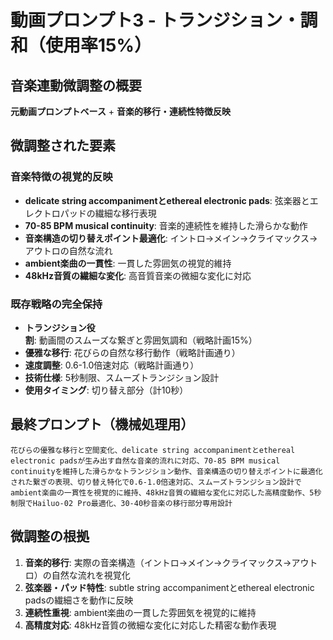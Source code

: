 # 動画プロンプト3 - トランジション・調和（使用率15%）

## 音楽連動微調整の概要
**元動画プロンプトベース** + **音楽的移行・連続性特徴反映**

## 微調整された要素

### 音楽特徴の視覚的反映
- **delicate string accompanimentとethereal electronic pads**: 弦楽器とエレクトロパッドの繊細な移行表現
- **70-85 BPM musical continuity**: 音楽的連続性を維持した滑らかな動作
- **音楽構造の切り替えポイント最適化**: イントロ→メイン→クライマックス→アウトロの自然な流れ
- **ambient楽曲の一貫性**: 一貫した雰囲気の視覚的維持
- **48kHz音質の繊細な変化**: 高音質音楽の微細な変化に対応

### 既存戦略の完全保持
- **トランジション役割**: 動画間のスムーズな繋ぎと雰囲気調和（戦略計画15%）
- **優雅な移行**: 花びらの自然な移行動作（戦略計画通り）
- **速度調整**: 0.6-1.0倍速対応（戦略計画通り）
- **技術仕様**: 5秒制限、スムーズトランジション設計
- **使用タイミング**: 切り替え部分（計10秒）

## 最終プロンプト（機械処理用）
```
花びらの優雅な移行と空間変化、delicate string accompanimentとethereal electronic padsが生み出す自然な音楽的流れに対応、70-85 BPM musical continuityを維持した滑らかなトランジション動作、音楽構造の切り替えポイントに最適化された繋ぎの表現、切り替え特化で0.6-1.0倍速対応、スムーズトランジション設計でambient楽曲の一貫性を視覚的に維持、48kHz音質の繊細な変化に対応した高精度動作、5秒制限でHailuo-02 Pro最適化、30-40秒音楽の移行部分専用設計
```

## 微調整の根拠
1. **音楽的移行**: 実際の音楽構造（イントロ→メイン→クライマックス→アウトロ）の自然な流れを視覚化
2. **弦楽器・パッド特性**: subtle string accompanimentとethereal electronic padsの繊細さを動作に反映
3. **連続性重視**: ambient楽曲の一貫した雰囲気を視覚的に維持
4. **高精度対応**: 48kHz音質の微細な変化に対応した精密な動作表現